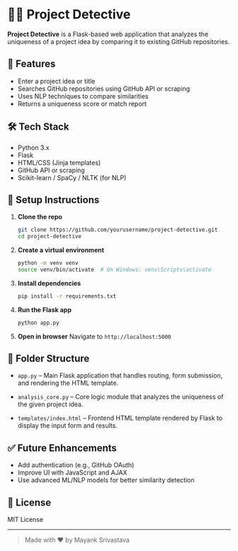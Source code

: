 # 🕵️‍♂️ Project Detective

**Project Detective** is a Flask-based web application that analyzes the uniqueness of a project idea by comparing it to existing GitHub repositories.

## 🚀 Features

- Enter a project idea or title
- Searches GitHub repositories using GitHub API or scraping
- Uses NLP techniques to compare similarities
- Returns a uniqueness score or match report

## 🛠️ Tech Stack

- Python 3.x
- Flask
- HTML/CSS (Jinja templates)
- GitHub API or scraping
- Scikit-learn / SpaCy / NLTK (for NLP)

## 🔧 Setup Instructions

1. **Clone the repo**
   ```bash
   git clone https://github.com/yourusername/project-detective.git
   cd project-detective
   ```

2. **Create a virtual environment**
   ```bash
   python -m venv venv
   source venv/bin/activate  # On Windows: venv\Scripts\activate
   ```

3. **Install dependencies**
   ```bash
   pip install -r requirements.txt
   ```

4. **Run the Flask app**
   ```bash
   python app.py
   ```

5. **Open in browser**
   Navigate to `http://localhost:5000`

## 📁 Folder Structure

- `app.py` – Main Flask application that handles routing, form submission, and rendering the HTML template.

- `analysis_core.py` – Core logic module that analyzes the uniqueness of the given project idea.

- `templates/index.html` – Frontend HTML template rendered by Flask to display the input form and results.

## ✅ Future Enhancements

- Add authentication (e.g., GitHub OAuth)
- Improve UI with JavaScript and AJAX
- Use advanced ML/NLP models for better similarity detection

## 📄 License

MIT License

---

> Made with ❤️ by Mayank Srivastava
